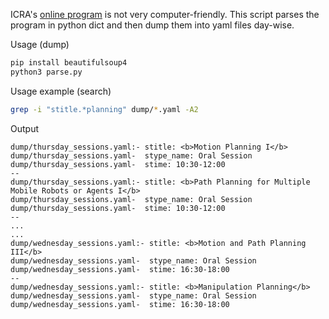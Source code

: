ICRA's [online program](https://ras.papercept.net/conferences/conferences/ICRA24/program/) is not very computer-friendly.
This script parses the program in python dict and then dump them into yaml files day-wise.

Usage (dump)
```bash
pip install beautifulsoup4
python3 parse.py
```

Usage example (search)
```bash
grep -i "stitle.*planning" dump/*.yaml -A2
```
Output
```
dump/thursday_sessions.yaml:- stitle: <b>Motion Planning I</b>
dump/thursday_sessions.yaml-  stype_name: Oral Session
dump/thursday_sessions.yaml-  stime: 10:30-12:00
--
dump/thursday_sessions.yaml:- stitle: <b>Path Planning for Multiple Mobile Robots or Agents I</b>
dump/thursday_sessions.yaml-  stype_name: Oral Session
dump/thursday_sessions.yaml-  stime: 10:30-12:00
--
...
...
dump/wednesday_sessions.yaml:- stitle: <b>Motion and Path Planning III</b>
dump/wednesday_sessions.yaml-  stype_name: Oral Session
dump/wednesday_sessions.yaml-  stime: 16:30-18:00
--
dump/wednesday_sessions.yaml:- stitle: <b>Manipulation Planning</b>
dump/wednesday_sessions.yaml-  stype_name: Oral Session
dump/wednesday_sessions.yaml-  stime: 16:30-18:00
```

